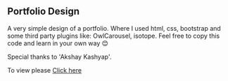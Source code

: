 ## Portfolio Design

A very simple design of a portfolio. Where I used html, css, bootstrap and some third party plugins like: OwlCarousel, isotope.
Feel free to copy this code and learn in your own way :blush:

Special thanks to 'Akshay Kashyap'.

To view please [Click here](https://mizanurrahmann.github.io/Simple-Portfolio-Design/)
